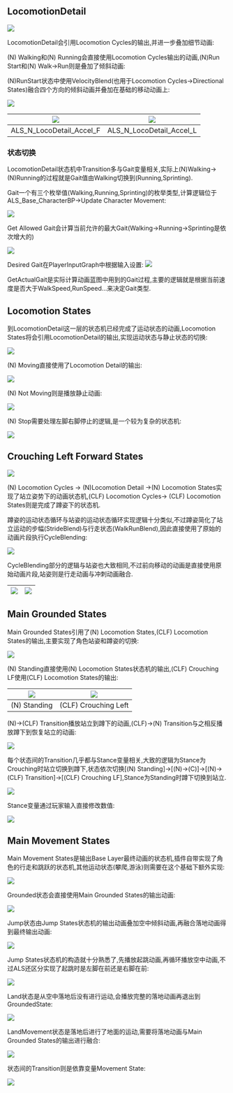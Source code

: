 ## LocomotionDetail

![](ALSLocomotionDetail/LocomotionDetail.png)

LocomotionDetail会引用Locomotion Cycles的输出,并进一步叠加细节动画:

(N) Walking和(N) Running会直接使用Locomotion Cycles输出的动画,(N)Run Start和(N) Walk->Run则是叠加了倾斜动画:

(N)RunStart状态中使用VelocityBlend(也用于Locomotion Cycles->Directional States)融合四个方向的倾斜动画并叠加在基础的移动动画上:

![](ALSLocomotionDetail/RunStartState.png)

![](ALSLocomotionDetail/ALS_N_LocoDetail_Accel_F.png)|![](ALSLocomotionDetail/ALS_N_LocoDetail_Accel_L.png)
---|---
|ALS_N_LocoDetail_Accel_F|ALS_N_LocoDetail_Accel_L|

### 状态切换

LocomotionDetail状态机中Transition多与Gait变量相关,实际上(N)Walking->(N)Running的过程就是Gait值由Walking切换到(Running,Sprinting).

Gait一个有三个枚举值(Walking,Running,Sprinting)的枚举类型,计算逻辑位于ALS_Base_CharacterBP->Update Character Movement:

![](ALSLocomotionDetail/CalGait.png)

Get Allowed Gait会计算当前允许的最大Gait(Walking->Running->Sprinting是依次增大的)

![](ALSLocomotionDetail/CalAllowedGait.png)

Desired Gait在PlayerInputGraph中根据输入设置:
![](ALSLocomotionDetail/PlayerInputGraph.png)

GetActualGait是实际计算动画蓝图中用到的Gait过程,主要的逻辑就是根据当前速度是否大于WalkSpeed,RunSpeed...来决定Gait类型.

## Locomotion States

到LocomotionDetail这一层的状态机已经完成了运动状态的动画,Locomotion States将会引用LocomotionDetail的输出,实现运动状态与静止状态的切换:

![](ALSLocomotionStates/LocomotionStates.png)

(N) Moving直接使用了Locomotion Detail的输出:

![](ALSLocomotionStates/NMoving.png)

(N) Not Moving则是播放静止动画:

![](ALSLocomotionStates/NNotMoving.png)

(N) Stop需要处理左脚右脚停止的逻辑,是一个较为复杂的状态机:

![](ALSLocomotionStates/NStop.png)

## Crouching Left Forward States

![](ALSCLFLocomotion/CLFStates.png)

(N) Locomotion Cycles -> (N)Locomotion Detail ->(N) Locomotion States实现了站立姿势下的动画状态机,(CLF) Locomotion Cycles-> (CLF) Locomotion States则是完成了蹲姿下的状态机.

蹲姿的运动状态循环与站姿的运动状态循环实现逻辑十分类似,不过蹲姿简化了站立运动的步幅(StrideBlend)与行走状态(WalkRunBlend),因此直接使用了原始的动画片段执行CycleBlending:

![](ALSCLFLocomotion/CLFLocomotionCycles.png)

CycleBlending部分的逻辑与站姿也大致相同,不过前向移动的动画是直接使用原始动画片段,站姿则是行走动画与冲刺动画融合.

![](ALSCLFLocomotion/CLFCycleBlending.png)|![](ALSCLFLocomotion/CLFDirectionalStates.png)
---|---



## Main Grounded States

Main Grounded States引用了(N) Locomotion States,(CLF) Locomotion States的输出,主要实现了角色站姿和蹲姿的切换:

![](ALSMainGroundedStates/MainGroundedStates.png)

(N) Standing直接使用(N) Locomotion States状态机的输出,(CLF) Crouching LF使用(CLF) Locomotion States的输出:

![](ALSMainGroundedStates/NStanding.png)| ![](ALSMainGroundedStates/CLFCrouching.png)
---|---
|(N) Standing|(CLF) Crouching Left|

(N)->(CLF) Transition播放站立到蹲下的动画,(CLF)->(N) Transition与之相反播放蹲下到恢复站立的动画:

![](ALSMainGroundedStates/NtoCLFTransition.png)

每个状态间的Transition几乎都与Stance变量相关,大致的逻辑为Stance为Crouching时站立切换到蹲下,状态依次切换[(N) Standing]->[(N)->(C)]->[(N)->(CLF) Transition]->[(CLF) Crouching LF],Stance为Standing时蹲下切换到站立.

![](ALSMainGroundedStates/StanceTransition.png)

Stance变量通过玩家输入直接修改数值:

![](ALSMainGroundedStates/CalStance.png)

 
## Main Movement States

Main Movement States是输出Base Layer最终动画的状态机,插件自带实现了角色的行走和跳跃的状态机,其他运动状态(攀爬,游泳)则需要在这个基础下额外实现:

![](ALSMainMovmentStates/MainmovementStates.png)

Grounded状态会直接使用Main Grounded States的输出动画:

![](ALSMainMovmentStates/GroundedState.png)

Jump状态由Jump States状态机的输出动画叠加空中倾斜动画,再融合落地动画得到最终输出动画:

![](ALSMainMovmentStates/JumpState.png)

Jump States状态机的构造就十分熟悉了,先播放起跳动画,再循环播放空中动画,不过ALS还区分实现了起跳时是左脚在前还是右脚在前:

![](ALSMainMovmentStates/JumpStateMachine.png)

Land状态是从空中落地后没有进行运动,会播放完整的落地动画再退出到GroundedState:

![](ALSMainMovmentStates/LandState.png)

LandMovement状态是落地后进行了地面的运动,需要将落地动画与Main Grounded States的输出进行融合:

![](ALSMainMovmentStates/LandMovementState.png)

状态间的Transition则是依靠变量Movement State:

![](ALSMainMovmentStates/MovementStateTransition.png)